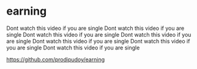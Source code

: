 # earning
Dont watch this video if you are single
Dont watch this video if you are single
Dont watch this video if you are single
Dont watch this video if you are single
Dont watch this video if you are single
Dont watch this video if you are single
Dont watch this video if you are single


https://github.com/prodipudoy/earning
